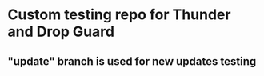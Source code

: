 # Custom testing repo for Thunder and Drop Guard
## "update" branch is used for new updates testing
